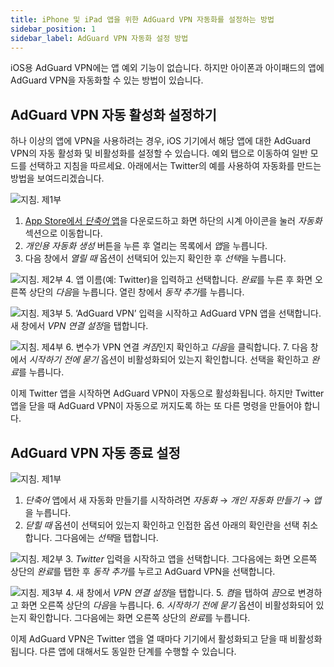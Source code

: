 ```yaml
---
title: iPhone 및 iPad 앱을 위한 AdGuard VPN 자동화를 설정하는 방법
sidebar_position: 1
sidebar_label: AdGuard VPN 자동화 설정 방법
---
```


iOS용 AdGuard VPN에는 앱 예외 기능이 없습니다. 하지만 아이폰과 아이패드의 앱에 AdGuard VPN을 자동화할 수 있는 방법이 있습니다.

## AdGuard VPN 자동 활성화 설정하기

하나 이상의 앱에 VPN을 사용하려는 경우, iOS 기기에서 해당 앱에 대한 AdGuard VPN의 자동 활성화 및 비활성화를 설정할 수 있습니다. 예외 탭으로 이동하여 일반 모드를 선택하고 지침을 따르세요. 아래에서는 Twitter의 예를 사용하여 자동화를 만드는 방법을 보여드리겠습니다.

![지침. 제1부](https://cdn.adguardvpn.com/public/Adguard/Blog/VPNauto/vpn_on1_en.jpg)

1. [App Store에서 *단축어* 앱](https://apps.apple.com/us/app/shortcuts/id915249334)을 다운로드하고 화면 하단의 시계 아이콘을 눌러 *자동화* 섹션으로 이동합니다.
2. *개인용 자동화 생성* 버튼을 누른 후 열리는 목록에서 *앱*을 누릅니다.
3. 다음 창에서 *열릴 때* 옵션이 선택되어 있는지 확인한 후 *선택*을 누릅니다.

![지침. 제2부](https://cdn.adguardvpn.com/public/Adguard/Blog/VPNauto/vpn_on2_en.jpg)
4. 앱 이름(예: Twitter)을 입력하고 선택합니다. *완료*를 누른 후 화면 오른쪽 상단의 *다음*을 누릅니다. 열린 창에서 *동작 추가*를 누릅니다.

![지침. 제3부](https://cdn.adguardvpn.com/public/Adguard/Blog/VPNauto/vpn_on3_en.jpg)
5. ‘AdGuard VPN’ 입력을 시작하고 AdGuard VPN 앱을 선택합니다. 새 창에서 *VPN 연결 설정*을 탭합니다.

![지침. 제4부](https://cdn.adguardvpn.com/public/Adguard/Blog/VPNauto/vpn_on4_en.jpg)
6. 변수가 VPN 연결 *켜짐*인지 확인하고 *다음*을 클릭합니다.
7. 다음 창에서 *시작하기 전에 묻기* 옵션이 비활성화되어 있는지 확인합니다. 선택을 확인하고 *완료*를 누릅니다.

이제 Twitter 앱을 시작하면 AdGuard VPN이 자동으로 활성화됩니다. 하지만 Twitter 앱을 닫을 때 AdGuard VPN이 자동으로 꺼지도록 하는 또 다른 명령을 만들어야 합니다.

## AdGuard VPN 자동 종료 설정

![지침. 제1부](https://cdn.adguardvpn.com/public/Adguard/Blog/VPNauto/vpn_off1_en.jpg)

1. *단축어* 앱에서 새 자동화 만들기를 시작하려면 *자동화* → *개인 자동화 만들기* → *앱*을 누릅니다.
2. *닫힐 때* 옵션이 선택되어 있는지 확인하고 인접한 옵션 아래의 확인란을 선택 취소합니다. 그다음에는 *선택*을 탭합니다.

![지침. 제2부](https://cdn.adguardvpn.com/public/Adguard/Blog/VPNauto/vpn_off2_en.jpg)
3. *Twitter* 입력을 시작하고 앱을 선택합니다. 그다음에는 화면 오른쪽 상단의 *완료*를 탭한 후 *동작 추가*를 누르고 AdGuard VPN을 선택합니다.

![지침. 제3부](https://cdn.adguardvpn.com/public/Adguard/Blog/VPNauto/vpn_off3_en.jpg)
4. 새 창에서 *VPN 연결 설정*을 탭합니다.
5. *켬*을 탭하여 *끔*으로 변경하고 화면 오른쪽 상단의 *다음*을 누릅니다.
6. *시작하기 전에 묻기* 옵션이 비활성화되어 있는지 확인합니다. 그다음에는 화면 오른쪽 상단의 *완료*를 누릅니다.

이제 AdGuard VPN은 Twitter 앱을 열 때마다 기기에서 활성화되고 닫을 때 비활성화됩니다. 다른 앱에 대해서도 동일한 단계를 수행할 수 있습니다.
